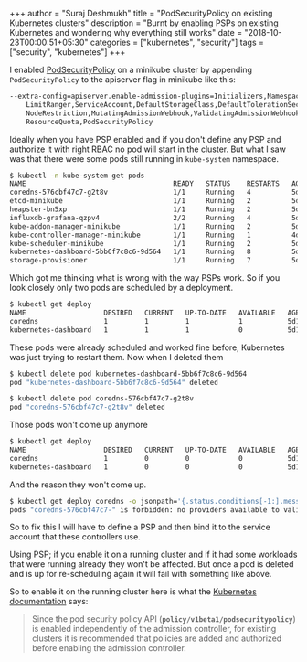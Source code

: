 +++
author = "Suraj Deshmukh"
title = "PodSecurityPolicy on existing Kubernetes clusters"
description = "Burnt by enabling PSPs on existing Kubernetes and wondering why everything still works"
date = "2018-10-23T00:00:51+05:30"
categories = ["kubernetes", "security"]
tags = ["security", "kubernetes"]
+++

I enabled [PodSecurityPolicy](https://kubernetes.io/docs/concepts/policy/pod-security-policy/) on a minikube cluster by appending `PodSecurityPolicy` to the apiserver flag in minikube like this:

```bash
--extra-config=apiserver.enable-admission-plugins=Initializers,NamespaceLifecycle,\
    LimitRanger,ServiceAccount,DefaultStorageClass,DefaultTolerationSeconds,\
    NodeRestriction,MutatingAdmissionWebhook,ValidatingAdmissionWebhook,\
    ResourceQuota,PodSecurityPolicy
```

Ideally when you have PSP enabled and if you don't define any PSP and authorize it with right RBAC no pod will start in the cluster. But what I saw was that there were some pods still running in `kube-system` namespace.

```bash
$ kubectl -n kube-system get pods
NAME                                    READY   STATUS    RESTARTS   AGE
coredns-576cbf47c7-g2t8v                1/1     Running   4          5d11h
etcd-minikube                           1/1     Running   2          5d11h
heapster-bn5xp                          1/1     Running   2          5d11h
influxdb-grafana-qzpv4                  2/2     Running   4          5d11h
kube-addon-manager-minikube             1/1     Running   2          5d11h
kube-controller-manager-minikube        1/1     Running   1          4d20h
kube-scheduler-minikube                 1/1     Running   2          5d11h
kubernetes-dashboard-5bb6f7c8c6-9d564   1/1     Running   8          5d11h
storage-provisioner                     1/1     Running   7          5d11h
```

Which got me thinking what is wrong with the way PSPs work. So if you look closely only two pods are scheduled by a deployment.

```bash
$ kubectl get deploy
NAME                   DESIRED   CURRENT   UP-TO-DATE   AVAILABLE   AGE
coredns                1         1         1            1           5d11h
kubernetes-dashboard   1         1         1            0           5d11h
```

These pods were already scheduled and worked fine before, Kubernetes was just trying to restart them. Now when I deleted them

```bash
$ kubectl delete pod kubernetes-dashboard-5bb6f7c8c6-9d564
pod "kubernetes-dashboard-5bb6f7c8c6-9d564" deleted

$ kubectl delete pod coredns-576cbf47c7-g2t8v
pod "coredns-576cbf47c7-g2t8v" deleted
```

Those pods won't come up anymore

```bash
$ kubectl get deploy
NAME                   DESIRED   CURRENT   UP-TO-DATE   AVAILABLE   AGE
coredns                1         0         0            0           5d11h
kubernetes-dashboard   1         0         0            0           5d11h
```

And the reason they won't come up.

```bash
$ kubectl get deploy coredns -o jsonpath='{.status.conditions[-1:].message}'
pods "coredns-576cbf47c7-" is forbidden: no providers available to validate pod request
```

So to fix this I will have to define a PSP and then bind it to the service account that these controllers use.

Using PSP; if you enable it on a running cluster and if it had some workloads that were running already they won't be affected. But once a pod is deleted and is up for re-scheduling again it will fail with something like above.

So to enable it on the running cluster here is what the [Kubernetes documentation](https://kubernetes.io/docs/concepts/policy/pod-security-policy/#enabling-pod-security-policies) says:

> Since the pod security policy API (**`policy/v1beta1/podsecuritypolicy`**) is enabled independently of the admission controller, for existing clusters it is recommended that policies are added and authorized before enabling the admission controller.
